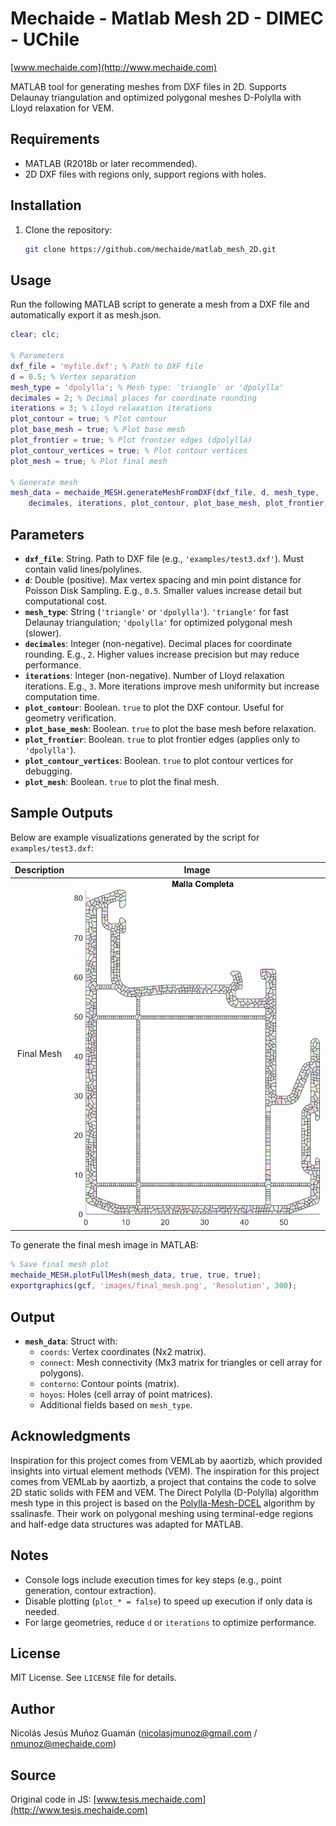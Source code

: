 # Mechaide - Matlab Mesh 2D - DIMEC - UChile
[www.mechaide.com](http://www.mechaide.com) 

MATLAB tool for generating meshes from DXF files in 2D. Supports Delaunay triangulation and optimized polygonal meshes D-Polylla with Lloyd relaxation for VEM.

## Requirements
- MATLAB (R2018b or later recommended).
- 2D DXF files with regions only, support regions with holes.

## Installation
1. Clone the repository:
   ```bash
   git clone https://github.com/mechaide/matlab_mesh_2D.git 
   ```

## Usage
Run the following MATLAB script to generate a mesh from a DXF file and automatically export it as mesh.json.

```matlab
clear; clc;

% Parameters
dxf_file = 'myfile.dxf'; % Path to DXF file
d = 0.5; % Vertex separation
mesh_type = 'dpolylla'; % Mesh type: 'triangle' or 'dpolylla'
decimales = 2; % Decimal places for coordinate rounding
iterations = 3; % Lloyd relaxation iterations
plot_contour = true; % Plot contour
plot_base_mesh = true; % Plot base mesh
plot_frontier = true; % Plot frontier edges (dpolylla)
plot_contour_vertices = true; % Plot contour vertices
plot_mesh = true; % Plot final mesh

% Generate mesh
mesh_data = mechaide_MESH.generateMeshFromDXF(dxf_file, d, mesh_type, ...
    decimales, iterations, plot_contour, plot_base_mesh, plot_frontier, plot_mesh);
```

## Parameters
- **`dxf_file`**: String. Path to DXF file (e.g., `'examples/test3.dxf'`). Must contain valid lines/polylines.
- **`d`**: Double (positive). Max vertex spacing and min point distance for Poisson Disk Sampling. E.g., `0.5`. Smaller values increase detail but computational cost.
- **`mesh_type`**: String (`'triangle'` or `'dpolylla'`). `'triangle'` for fast Delaunay triangulation; `'dpolylla'` for optimized polygonal mesh (slower).
- **`decimales`**: Integer (non-negative). Decimal places for coordinate rounding. E.g., `2`. Higher values increase precision but may reduce performance.
- **`iterations`**: Integer (non-negative). Number of Lloyd relaxation iterations. E.g., `3`. More iterations improve mesh uniformity but increase computation time.
- **`plot_contour`**: Boolean. `true` to plot the DXF contour. Useful for geometry verification.
- **`plot_base_mesh`**: Boolean. `true` to plot the base mesh before relaxation.
- **`plot_frontier`**: Boolean. `true` to plot frontier edges (applies only to `'dpolylla'`).
- **`plot_contour_vertices`**: Boolean. `true` to plot contour vertices for debugging.
- **`plot_mesh`**: Boolean. `true` to plot the final mesh.

## Sample Outputs
Below are example visualizations generated by the script for `examples/test3.dxf`:

| Description | Image |
|:-----------:|:-----:|
| Final Mesh  | ![Final Mesh](images/test.png) |

To generate the final mesh image in MATLAB:
```matlab
% Save final mesh plot
mechaide_MESH.plotFullMesh(mesh_data, true, true, true);
exportgraphics(gcf, 'images/final_mesh.png', 'Resolution', 300);
```

## Output
- **`mesh_data`**: Struct with:
  - `coords`: Vertex coordinates (Nx2 matrix).
  - `connect`: Mesh connectivity (Mx3 matrix for triangles or cell array for polygons).
  - `contorno`: Contour points (matrix).
  - `hoyos`: Holes (cell array of point matrices).
  - Additional fields based on `mesh_type`.

## Acknowledgments
Inspiration for this project comes from VEMLab by aaortizb, which provided insights into virtual element methods (VEM).
The inspiration for this project comes from VEMLab by aaortizb, a project that contains the code to solve 2D static solids with FEM and VEM.
The Direct Polylla (D-Polylla) algorithm mesh type in this project is based on the [Polylla-Mesh-DCEL](https://github.com/ssalinasfe/Polylla-Mesh-DCEL) algorithm by ssalinasfe. Their work on polygonal meshing using terminal-edge regions and half-edge data structures was adapted for MATLAB.

## Notes
- Console logs include execution times for key steps (e.g., point generation, contour extraction).
- Disable plotting (`plot_* = false`) to speed up execution if only data is needed.
- For large geometries, reduce `d` or `iterations` to optimize performance.

## License
MIT License. See `LICENSE` file for details.

## Author
Nicolás Jesús Muñoz Guamán (nicolasjmunoz@gmail.com / nmunoz@mechaide.com)

## Source
Original code in JS: [www.tesis.mechaide.com](http://www.tesis.mechaide.com)
